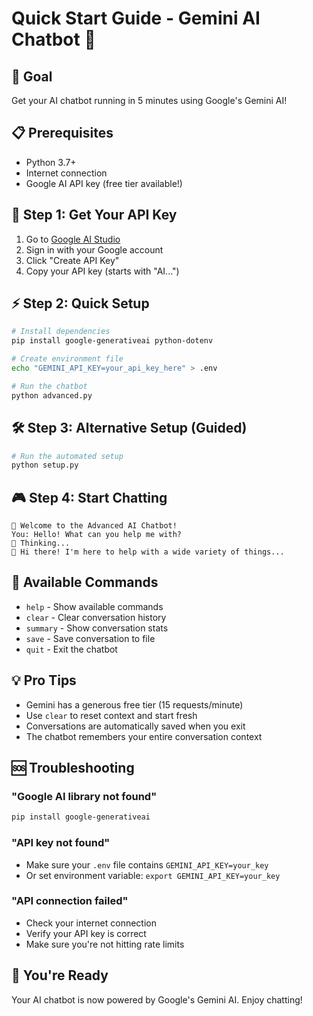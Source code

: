 # Quick Start Guide - Gemini AI Chatbot 🚀

## 🎯 Goal

Get your AI chatbot running in 5 minutes using Google's Gemini AI!

## 📋 Prerequisites

- Python 3.7+
- Internet connection
- Google AI API key (free tier available!)

## 🔑 Step 1: Get Your API Key

1. Go to [Google AI Studio](https://makersuite.google.com/app/apikey)
2. Sign in with your Google account
3. Click "Create API Key"
4. Copy your API key (starts with "AI...")

## ⚡ Step 2: Quick Setup

```bash
# Install dependencies
pip install google-generativeai python-dotenv

# Create environment file
echo "GEMINI_API_KEY=your_api_key_here" > .env

# Run the chatbot
python advanced.py
```

## 🛠️ Step 3: Alternative Setup (Guided)

```bash
# Run the automated setup
python setup.py
```

## 🎮 Step 4: Start Chatting

```text
🤖 Welcome to the Advanced AI Chatbot!
You: Hello! What can you help me with?
🤖 Thinking...
🤖 Hi there! I'm here to help with a wide variety of things...
```

## 🔧 Available Commands

- `help` - Show available commands
- `clear` - Clear conversation history
- `summary` - Show conversation stats
- `save` - Save conversation to file
- `quit` - Exit the chatbot

## 💡 Pro Tips

- Gemini has a generous free tier (15 requests/minute)
- Use `clear` to reset context and start fresh
- Conversations are automatically saved when you exit
- The chatbot remembers your entire conversation context

## 🆘 Troubleshooting

### **"Google AI library not found"**

```bash
pip install google-generativeai
```

### **"API key not found"**

- Make sure your `.env` file contains `GEMINI_API_KEY=your_key`
- Or set environment variable: `export GEMINI_API_KEY=your_key`

### **"API connection failed"**

- Check your internet connection
- Verify your API key is correct
- Make sure you're not hitting rate limits

## 🎉 You're Ready

Your AI chatbot is now powered by Google's Gemini AI. Enjoy chatting!
